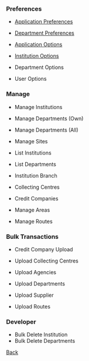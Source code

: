 ### Preferences

* [Application Preferences](https://github.com/hmislk/hmis/wiki/Application-Preferences)

* [Department Preferences](https://github.com/hmislk/hmis/wiki/Department-Preferences)

* [Application Options](https://github.com/hmislk/hmis/wiki/Application-Options)

* [Institution Options]()

* Department Options

* User Options

### Manage

* Manage Institutions

* Manage Departments (Own)

* Manage Departments (All)

* Manage Sites

* List Institutions

* List Departments

* Institution Branch

* Collecting Centres

* Credit Companies

* Manage Areas

* Manage Routes


### Bulk Transactions

* Credit Company Upload

* Upload Collecting Centres

* Upload Agencies

* Upload Departments

* Upload Supplier

* Upload Routes

### Developer

* Bulk Delete Institution
* Bulk Delete Departments

[Back](https://github.com/hmislk/hmis/wiki/System-Administration)
